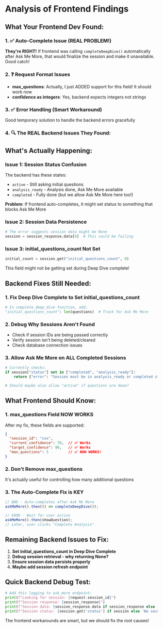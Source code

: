 # Analysis of Frontend Findings

## What Your Frontend Dev Found:

### 1. ✅ Auto-Complete Issue (REAL PROBLEM!)
**They're RIGHT!** If frontend was calling `completeDeepDive()` automatically after Ask Me More, that would finalize the session and make it unavailable. Good catch!

### 2. ❓ Request Format Issues
- **max_questions**: Actually, I just ADDED support for this field! It should work now
- **confidence as integers**: Yes, backend expects integers not strings

### 3. ✅ Error Handling (Smart Workaround)
Good temporary solution to handle the backend errors gracefully

### 4. 🔍 The REAL Backend Issues They Found:

## What's Actually Happening:

### Issue 1: Session Status Confusion
The backend has these states:
- `active` - Still asking initial questions
- `analysis_ready` - Analysis done, Ask Me More available
- `completed` - Fully done (but we allow Ask Me More here too!)

**Problem**: If frontend auto-completes, it might set status to something that blocks Ask Me More

### Issue 2: Session Data Persistence
```python
# The error suggests session data might be None
session = session_response.data[0]  # This could be failing
```

### Issue 3: initial_questions_count Not Set
```python
initial_count = session.get("initial_questions_count", 0)
```
This field might not be getting set during Deep Dive complete!

## Backend Fixes Still Needed:

### 1. Fix Deep Dive Complete to Set initial_questions_count
```python
# In complete_deep_dive function, add:
"initial_questions_count": len(questions)  # Track for Ask Me More
```

### 2. Debug Why Sessions Aren't Found
- Check if session IDs are being passed correctly
- Verify session isn't being deleted/cleared
- Check database connection issues

### 3. Allow Ask Me More on ALL Completed Sessions
```python
# Currently checks:
if session["status"] not in ["completed", "analysis_ready"]:
    return {"error": "Session must be in analysis_ready or completed state"}

# Should maybe also allow "active" if questions are done?
```

## What Frontend Should Know:

### 1. max_questions Field NOW WORKS
After my fix, these fields are supported:
```json
{
  "session_id": "xxx",
  "current_confidence": 70,  // ✅ Works
  "target_confidence": 90,   // ✅ Works
  "max_questions": 5         // ✅ NOW WORKS!
}
```

### 2. Don't Remove max_questions
It's actually useful for controlling how many additional questions

### 3. The Auto-Complete Fix is KEY
```javascript
// BAD - Auto-completes after Ask Me More
askMeMore().then(() => completeDeepDive());

// GOOD - Wait for user action
askMeMore().then(showQuestion);
// Later, user clicks "Complete Analysis"
```

## Remaining Backend Issues to Fix:

1. **Set initial_questions_count in Deep Dive Complete**
2. **Debug session retrieval - why returning None?**
3. **Ensure session data persists properly**
4. **Maybe add session refresh endpoint**

## Quick Backend Debug Test:
```python
# Add this logging to ask_more endpoint:
print(f"Looking for session: {request.session_id}")
print(f"Session response: {session_response}")
print(f"Session data: {session_response.data if session_response else 'None'}")
print(f"Session status: {session.get('status') if session else 'No session'}")
```

The frontend workarounds are smart, but we should fix the root causes!
